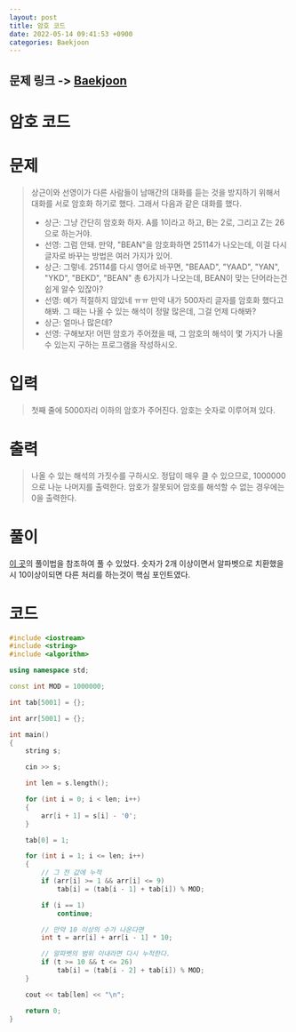 ```yaml
---
layout: post
title: 암호 코드
date: 2022-05-14 09:41:53 +0900
categories: Baekjoon
---
```


## 문제 링크 -> [Baekjoon](https://www.acmicpc.net/problem/2011)
# 암호 코드

# 문제
> 상근이와 선영이가 다른 사람들이 남매간의 대화를 듣는 것을 방지하기 위해서 대화를 서로 암호화 하기로 했다. 그래서 다음과 같은 대화를 했다.
> - 상근: 그냥 간단히 암호화 하자. A를 1이라고 하고, B는 2로, 그리고 Z는 26으로 하는거야.
> - 선영: 그럼 안돼. 만약, "BEAN"을 암호화하면 25114가 나오는데, 이걸 다시 글자로 바꾸는 방법은 여러 가지가 있어.
>- 상근: 그렇네. 25114를 다시 영어로 바꾸면, "BEAAD", "YAAD", "YAN", "YKD", "BEKD", "BEAN" 총 6가지가 나오는데, BEAN이 맞는 단어라는건 쉽게 알수 있잖아?
> - 선영: 예가 적절하지 않았네 ㅠㅠ 만약 내가 500자리 글자를 암호화 했다고 해봐. 그 때는 나올 수 있는 해석이 정말 많은데, 그걸 언제 다해봐?
> - 상근: 얼마나 많은데?
> - 선영: 구해보자!
> 어떤 암호가 주어졌을 때, 그 암호의 해석이 몇 가지가 나올 수 있는지 구하는 프로그램을 작성하시오.

# 입력
> 첫째 줄에 5000자리 이하의 암호가 주어진다. 암호는 숫자로 이루어져 있다.

# 출력
> 나올 수 있는 해석의 가짓수를 구하시오. 정답이 매우 클 수 있으므로, 1000000으로 나눈 나머지를 출력한다.
암호가 잘못되어 암호를 해석할 수 없는 경우에는 0을 출력한다.

# 풀이
[이 곳](https://yabmoons.tistory.com/163)의 풀이법을 참조하여 풀 수 있었다. 숫자가 2개 이상이면서 알파벳으로 치환했을시 10이상이되면 다른 처리를 하는것이 핵심 포인트였다.

# 코드
```c++
#include <iostream>
#include <string>
#include <algorithm>

using namespace std;

const int MOD = 1000000;

int tab[5001] = {};

int arr[5001] = {};

int main()
{
	string s;

	cin >> s;

	int len = s.length();

	for (int i = 0; i < len; i++)
	{
		arr[i + 1] = s[i] - '0';
	}

	tab[0] = 1;

	for (int i = 1; i <= len; i++)
	{
        // 그 전 값에 누적
		if (arr[i] >= 1 && arr[i] <= 9)
			tab[i] = (tab[i - 1] + tab[i]) % MOD;

		if (i == 1)
			continue;

        // 만약 10 이상의 수가 나온다면
		int t = arr[i] + arr[i - 1] * 10;

        // 알파벳의 범위 이내라면 다시 누적한다.
		if (t >= 10 && t <= 26)
			tab[i] = (tab[i - 2] + tab[i]) % MOD;
	}

	cout << tab[len] << "\n";

	return 0;
}
```